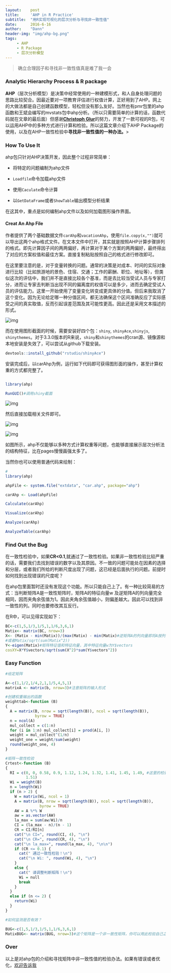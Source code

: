 ```yaml
---
layout:    post
title:     'AHP in R Practice'
subtitle:  "用R实现可视化的层次分析与寻找非一致性值"
date:      2016-6-16
author:    "Dann"
header-img: "img/ahp-bg.png"
tags:
     - AHP
     - R Package
     - 层次分析模型
---
```


> 确立合理因子和寻找非一致性值真是难了我一会

### Analytic Hierarchy Process & R package

<strong>AHP</strong>（层次分析模型）是决策中经常使用的一种建模形式，和人自身处理问题的思路比较契合。因最近要对一项教育评估进行权值计算，正好用到了AHP。网上的大做法都是自己创建函数模型，轻松但没有那么友好。当然也有pmr包里的ahp函数和王斌会编写的mvstats包中ahp分析。（所以只需要简单的计算的话，函数代码就在文章的最后面）但感谢<strong><a href="https://github.com/gluc">Christoph Glur</a></strong>的努力，开发了一款可视的R包，可以运用AHP中的多种方式进行计算和检验。所以这篇文章介绍下AHP Package的使用，以及在AHP一致性检验中<strong>寻找非一致性值的一种办法。</strong>>

### How To Use It 

ahp包只针对AHP决策开发，因此整个过程非常简单：

- 将特定的问题编制为ahp文件

- `Loadfile`命令加载ahp文件

- 使用`Caculate`命令计算

- 以`GetDataFrame`或者`ShowTable`输出模型分析结果


在这其中，重点是如何编制ahp文件以及如何加载图形操作界面。


#### Creat An Ahp File

作者提供了两个基础数据文件`carAhp`和`vacationAhp`，使用`file.copy(x,"")`就可以导出这两个ahp格式文件。在文本文件中打开，其实就是按照AHP计算步骤排列的格式。即先计算因子间的两两偏好，再计算对于某个方案的两两偏好，最终得出了对应的方案权值和最佳方案。直接复制粘贴按照自己的格式进行修改即可。

在这里要注意的是，对于变量转换的问题。通常的决策是对成本、时间的实际对象进行比较（比如旅游地的景色、住宿、交通；工作的薪酬、职位、地址等），但类似这次的评估中，我们并不是直接比较各个基准，而是去比较当受试人员与专家打分，进而让专家去判断当出现不同的偏离度的权值可以是多少，进而去确定受试人员的评估能力。这里一开始使用了变量变化转变成更具体的分值。但后来我取消了这个变化。因为无论给定哪一种分值区间，都无法确保这个区间准确反应了实际感受之间的真实取值，反而引起误差范围及其可能性更高。因此还是采用文本描述的形式。

![img](/img/ahpcar.png)

而在使用图形截面的时候，需要安装好四个包：`shiny`, `shinyAce`,`shinyjs`, `shinythemes`。对于3.3.0版本的R来说，`shiny`和`shinythemes`的cran源、镜像源和本地安装是失效了，可以尝试从github下载安装。

```r
devtools::install_github("rstudio/shinyAce")
```

安装完成后，以carAhp为例，运行如下代码即可获得图形面的操作，甚至计算权重的方式都完整了。

```r

library(ahp)

RunGUI()#调用shiny截面
```
![img](/img/in-post/ahp-load.png)

然后直接加载相关文件即可。

![img](/img/in-post/ahp-visual.png)


![img](/img/in-post/ahp-caculate.png)

如图所示，ahp不仅能够以多种方式计算权重等问题，也能够直接展示层次分析法的结构特征，比在pages慢慢画强太多了。

当然你也可以使用普通代码来绘制：

```r
#
library(ahp)

ahpFile <- system.file("extdata", "car.ahp", package="ahp")

carAhp <- Load(ahpFile)

Calculate(carAhp)

Visualize(carAhp)

Analyze(carAhp)

AnalyzeTable(carAhp)

```

### Find Out the Bug

在一致性检验中，如果<strong>CR<0.1</strong>,就通过了一致性检验。如果非一致性检验比较严重的话，需要我们去找到错误的数字以及其原因。不一致的问题可能处在因素的选择和分层，或者我们所给的判断尺度出现了问题，这已经是后面执行的问题。前提时如何找到出现错误的尺度呢？

在ahp包里面暂时还没有发现这个功能。所以只能自己上了。有一种比较简易的方式：当判断矩阵A是一致性矩阵时，矩阵A的特征向量w 及逆矩阵A的列向量完全相同，因而夹角余弦值为1。因此夹角余弦值越小，则偏差越大。因此可以找到非一致性的列。同时也要修改其互反行。

在R中，可以见得实现如下：

```r
BC<-c(1,5,1/3,1/5,1,1/6,3,6,1)
Matix<- matrix(BC, nrow=3)
X<- (Matix - min(Matix))/(max(Matix) - min(Matix)#逆矩阵A的列向量即将A按列归一化处理
#或者Matix/sqrt(sum(Matix^2))
Y<-eigen(Matix)#矩阵特征值和特征向量，其中特征向量w为Y$vectors
cosXY=X*Y$vectors/sqrt(sum(X^2)*sum(Y$vectors^2))
```

### Easy Function

``` r
#给定矩阵

A<-c(1,1/2,1/4,2,1,1/5,4,5,1)
matrixA <- matrix(b, nrow=3)#注意矩阵的输入形式

#创建权重输出的函数
weighttab<-function (B) 
{
  A = matrix(B, nrow = sqrt(length(B)), ncol = sqrt(length(B)), 
             byrow = TRUE)
  n = ncol(A)
  mul_collect = c(1:n)
  for (i in 1:n) mul_collect[i] = prod(A[i, ])
  weight = mul_collect^(1/n)
  weight_one = weight/sum(weight)
  round(weight_one, 4)
}

#矩阵一致性检验
Crtest<-function (B) 
{
  RI = c(0, 0, 0.58, 0.9, 1.12, 1.24, 1.32, 1.41, 1.45, 1.49, #这里的检验值可以自行拓展
         1.51)
  Wi = weight(B)
  n = length(Wi)
  if (n > 2) {
    W = matrix(Wi, ncol = 1)
    A = matrix(B, nrow = sqrt(length(B)), ncol = sqrt(length(B)), 
               byrow = TRUE)
    AW = A %*% W
    aw = as.vector(AW)
    la_max = sum(aw/Wi)/n
    CI = (la_max - n)/(n - 1)
    CR = CI/RI[n]
    cat("\n CI=", round(CI, 4), "\n")
    cat("\n CR=", round(CR, 4), "\n")
    cat("\n la_max=", round(la_max, 4), "\n\n")
    if (CR <= 0.1) {
      cat(" 通过一致性检验！\n")
      cat("\n Wi: ", round(Wi, 4), "\n")
    }
    else {
      cat(" 请调整判断矩阵！\n")
      Wi = null
      break
    }
  }
  else if (n <= 2) {
    return(Wi)
  }
}

#如何监测是否有效？

BUG<-c(1,5,1/3,1/5,1,1/6,3,6,1)
MatixBUG<- matrix(BUG, nrow=3)#这个矩阵是一个非一致性矩阵，你可以用此检验自己之前的输入是否有错

```

### Over

以上是对ahp包的介绍和寻找矩阵中非一致性值的检验办法。如果有错误或者优化，<a href="mailto:dannsaoyou@gmail.com">欢迎告诉我</a>


